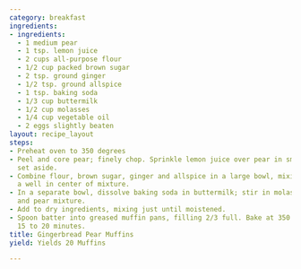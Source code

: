 ```yaml
---
category: breakfast
ingredients:
- ingredients:
  - 1 medium pear
  - 1 tsp. lemon juice
  - 2 cups all-purpose flour
  - 1/2 cup packed brown sugar
  - 2 tsp. ground ginger
  - 1/2 tsp. ground allspice
  - 1 tsp. baking soda
  - 1/3 cup buttermilk
  - 1/2 cup molasses
  - 1/4 cup vegetable oil
  - 2 eggs slightly beaten
layout: recipe_layout
steps:
- Preheat oven to 350 degrees
- Peel and core pear; finely chop. Sprinkle lemon juice over pear in small bowl and
  set aside.
- Combine flour, brown sugar, ginger and allspice in a large bowl, mixing well. Make
  a well in center of mixture.
- In a separate bowl, dissolve baking soda in buttermilk; stir in molasses, oil, eggs
  and pear mixture.
- Add to dry ingredients, mixing just until moistened.
- Spoon batter into greased muffin pans, filling 2/3 full. Bake at 350 degrees for
  15 to 20 minutes.
title: Gingerbread Pear Muffins
yield: Yields 20 Muffins

---
```

